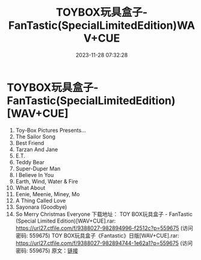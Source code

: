 ﻿---
title: TOYBOX玩具盒子-FanTastic(SpecialLimitedEdition)WAV+CUE
date: 2023-11-28 07:32:28
categories: 外语音乐
tags: 外语音乐
---
# TOYBOX玩具盒子-FanTastic(SpecialLimitedEdition)[WAV+CUE]

1. Toy-Box Pictures Presents...
2. The Sailor Song
3. Best Friend
4. Tarzan And Jane
5. E.T.
6. Teddy Bear
7. Super-Duper Man
8. I Believe In You
9. Earth, Wind, Water & Fire
10. What About
11. Eenie, Meenie, Miney, Mo
12. A Thing Called Love
13. Sayonara (Goodbye)
14. So Merry Christmas Everyone
下载地址：
TOY BOX玩具盒子 - FanTastic (Special Limited Edition)[WAV+CUE].rar:
https://url27.ctfile.com/f/9388027-982894996-f2512c?p=559675
(访问密码: 559675)
TOY BOX玩具盒子《Fantastic》日版[WAV+CUE].rar: https://url27.ctfile.com/f/9388027-982894744-1e62a1?p=559675
(访问密码: 559675)
原文：[链接](https://blog.sina.com.cn/s/blog_1647c7e76010313uu.html)